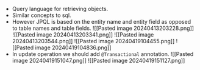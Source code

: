 - Query language for retrieving objects.
- Similar concepts to sql.
- However JPQL is based on the entity name and entity field as opposed to table names and table fields.
![[Pasted image 20240413203228.png]]
![[Pasted image 20240413203341.png]]
![[Pasted image 20240413203544.png]]
![[Pasted image 20240419104455.png]]
![[Pasted image 20240419104836.png]]
- In update operation we should add `@Transactional` annotation.
![[Pasted image 20240419151047.png]]
![[Pasted image 20240419151127.png]]
